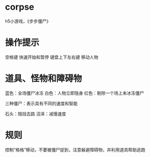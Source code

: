 # corpse
h5小游戏，《步步僵尸》

# 操作提示
空格键  快速开始和暂停
键盘上下左右键  移动人物

# 道具、怪物和障碍物
蓝色：全场僵尸冰冻
白色：人物立即隐身
红色：剔除一个场上未冰冻僵尸

三种僵尸：表示具有不同的速度和智能

石头：阻挡去路
沼泽：减慢速度

# 规则
控制“格格”移动，不要被僵尸捉到，注意躲避障碍物，并利用道具帮助逃跑

